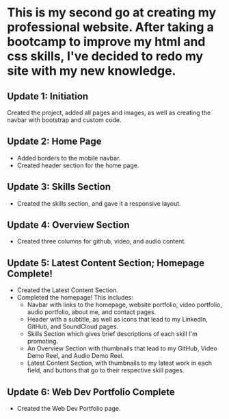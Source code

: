 # This is my second go at creating my professional website. After taking a bootcamp to improve my html and css skills, I've decided to redo my site with my new knowledge.

## Update 1: Initiation
Created the project, added all pages and images, as well as creating the navbar with bootstrap and custom code.

## Update 2: Home Page
* Added borders to the mobile navbar.
* Created header section for the home page.

## Update 3: Skills Section
* Created the skills section, and gave it a responsive layout.

## Update 4: Overview Section
* Created three columns for github, video, and audio content.

## Update 5: Latest Content Section; Homepage Complete!
* Created the Latest Content Section.
* Completed the homepage! This includes:
    * Navbar with links to the homepage, website portfolio, video portfolio, audio portfolio, about me, and contact pages.
    * Header with a subtitle, as well as icons that lead to my LinkedIn, GitHub, and SoundCloud pages.
    * Skills Section which gives brief descriptions of each skill I'm promoting.
    * An Overview Section with thumbnails that lead to my GitHub, Video Demo Reel, and Audio Demo Reel.
    * Latest Content Section, with thumbnails to my latest work in each field, and buttons that go to their respective skill pages.

## Update 6: Web Dev Portfolio Complete
* Created the Web Dev Portfolio page.